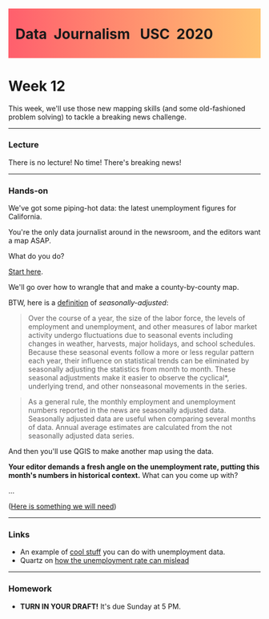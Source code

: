 <div class="header">
<h1 class="ml7">
  <span class="text-wrapper">
    <span class="letters"><p id ="usc p">Data&nbsp;&nbsp;Journalism&nbsp;&nbsp;&nbsp;USC&nbsp;&nbsp;2020</p></span>
  </span>
</h1>
</div>
<script src="https://cdnjs.cloudflare.com/ajax/libs/animejs/2.0.2/anime.min.js"></script>

<script src="https://ajax.googleapis.com/ajax/libs/jquery/3.3.1/jquery.min.js"></script>

<style>
.header{
      background-image: linear-gradient(to right, #ff5f6d, #ffc371);
}

.ml7 {
  position: relative;
  font-weight: 1200;


}
.ml7 .text-wrapper {
  position: relative;
  display: inline-block;
  padding-top: 0.2em;
  padding-right: 0.05em;
  padding-bottom: 0.1em;
  overflow: hidden;
  padding-left: 14px;

}
.ml7 .letter {
  transform-origin: 0 100%;
  display: inline-block;
  line-height: 1.3em;
  font-size: 3.6em;
  color: #FFFFFF
}


</style>


<script>
// Wrap every letter in a span
$('.ml7 .letters').each(function(){
  $(this).html($(this).text().replace(/([^\x00-\x80]|\w)/g, "<span class='letter'>$&</span>"));
});

anime.timeline({loop: true})
  .add({
    targets: '.ml7 .letter',
    translateY: ["1.1em", 0],
    translateX: ["0.55em", 0],
    translateZ: 0,
    rotateZ: [180, 0],
    duration: 1050,
    easing: "easeOutExpo",
    delay: function(el, i) {
      return 50 * i;
    }
  }).add({
    targets: '.ml7',
    opacity: 0,
    duration: 1000,
    easing: "easeOutExpo",
    delay: 1000
  });
</script>


# Week 12
This week, we'll use those new mapping skills (and some old-fashioned problem solving) to tackle a breaking news challenge.

---

### Lecture

There is no lecture! No time! There's breaking news!

---

### Hands-on

We've got some piping-hot data: the latest unemployment figures for California.

You're the only data journalist around in the newsroom, and the editors want a map ASAP.

What do you do?

[Start here](https://data.edd.ca.gov/Labor-Force-and-Unemployment-Rates/Labor-Force-and-Unemployment-Rate-for-California-C/r8rw-9pxx).

We'll go over how to wrangle that and make a county-by-county map.

BTW, here is a [definition](https://web.archive.org/web/20061217002213/http://www.labormarketinfo.edd.ca.gov/article.asp?ARTICLEID=118) of *seasonally-adjusted*:

> Over the course of a year, the size of the labor force, the levels of employment and unemployment, and other measures of labor market activity undergo fluctuations due to seasonal events including changes in weather, harvests, major holidays, and school schedules.  Because these seasonal events follow a more or less regular pattern each year, their influence on statistical trends can be eliminated by seasonally adjusting the statistics from month to month.  These seasonal adjustments make it easier to observe the cyclical*, underlying trend, and other nonseasonal movements in the series.

> As a general rule, the monthly employment and unemployment numbers reported in the news are seasonally adjusted data.  Seasonally adjusted data are useful when comparing several months of data. Annual average estimates are calculated from the not seasonally adjusted data series.


And then you'll use QGIS to make another map using the data.

**Your editor demands a fresh angle on the unemployment rate, putting this month's numbers in historical context.** What can you come up with?

...

([Here is something we will need](https://data.ca.gov/dataset/ca-geographic-boundaries))

---

### Links

* An example of [cool stuff](http://graphics.latimes.com/calmap-california-county-unemployment/) you can do with unemployment data.
* Quartz on [how the unemployment rate can mislead](https://qz.com/877432/the-us-unemployment-rate-measure-is-deceptive-and-doesnt-need-to-be/)

---

### Homework

* **TURN IN YOUR DRAFT!** It's due Sunday at 5 PM.